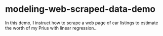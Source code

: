 # modeling-web-scraped-data-demo
In this demo, I instruct how to scrape a web page of car listings to estimate the worth of my Prius with linear regression..
